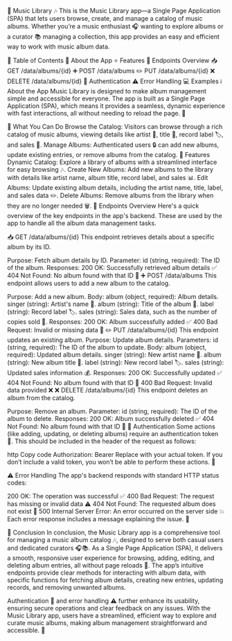 🎵 Music Library 🎶
This is the Music Library app—a Single Page Application (SPA) that lets users browse, create, and manage a catalog of music albums. Whether you’re a music enthusiast 🎧 wanting to explore albums or a curator 📚 managing a collection, this app provides an easy and efficient way to work with music album data.

📑 Table of Contents
📘 About the App
⭐ Features
🔧 Endpoints Overview
📥 GET /data/albums/{id}
➕ POST /data/albums
✏️ PUT /data/albums/{id}
❌ DELETE /data/albums/{id}
🔐 Authentication
⚠️ Error Handling
💻 Examples
ℹ️ About the App
Music Library is designed to make album management simple and accessible for everyone. The app is built as a Single Page Application (SPA), which means it provides a seamless, dynamic experience with fast interactions, all without needing to reload the page. 🚀

📌 What You Can Do
Browse the Catalog: Visitors can browse through a rich catalog of music albums, viewing details like artist 🎤, title 📀, record label 🏷️, and sales 💸.
Manage Albums: Authenticated users 🔒 can add new albums, update existing entries, or remove albums from the catalog.
🔧 Features
Dynamic Catalog: Explore a library of albums with a streamlined interface for easy browsing 🎶.
Create New Albums: Add new albums to the library with details like artist name, album title, record label, and sales 📊.
Edit Albums: Update existing album details, including the artist name, title, label, and sales data ✏️.
Delete Albums: Remove albums from the library when they are no longer needed 🗑️.
📡 Endpoints Overview
Here's a quick overview of the key endpoints in the app's backend. These are used by the app to handle all the album data management tasks.

📥 GET /data/albums/{id}
This endpoint retrieves details about a specific album by its ID.

Purpose: Fetch album details by ID.
Parameter:
id (string, required): The ID of the album.
Responses:
200 OK: Successfully retrieved album details ✅
404 Not Found: No album found with that ID 🚫
➕ POST /data/albums
This endpoint allows users to add a new album to the catalog.

Purpose: Add a new album.
Body:
album (object, required): Album details.
singer (string): Artist's name 🎤.
album (string): Title of the album 📀.
label (string): Record label 🏷️.
sales (string): Sales data, such as the number of copies sold 💸.
Responses:
200 OK: Album successfully added ✅
400 Bad Request: Invalid or missing data 🚫
✏️ PUT /data/albums/{id}
This endpoint updates an existing album.
Purpose: Update album details.
Parameters:
id (string, required): The ID of the album to update.
Body:
album (object, required): Updated album details.
singer (string): New artist name 🎤.
album (string): New album title 📀.
label (string): New record label 🏷️.
sales (string): Updated sales information 💰.
Responses:
200 OK: Successfully updated ✅
404 Not Found: No album found with that ID 🚫
400 Bad Request: Invalid data provided ❌
❌ DELETE /data/albums/{id}
This endpoint deletes an album from the catalog.

Purpose: Remove an album.
Parameter:
id (string, required): The ID of the album to delete.
Responses:
200 OK: Album successfully deleted ✅
404 Not Found: No album found with that ID 🚫
🔐 Authentication
Some actions (like adding, updating, or deleting albums) require an authentication token 🔑. This should be included in the header of the request as follows:

http
Copy code
Authorization: Bearer <your-token-here>
Replace <your-token-here> with your actual token. If you don’t include a valid token, you won’t be able to perform these actions. 🚫

⚠️ Error Handling
The app's backend responds with standard HTTP status codes:

200 OK: The operation was successful ✅
400 Bad Request: The request has missing or invalid data ⚠️
404 Not Found: The requested album does not exist 🚫
500 Internal Server Error: An error occurred on the server side 💥
Each error response includes a message explaining the issue. 📜

🎉 Conclusion
In conclusion, the Music Library app is a comprehensive tool for managing a music album catalog 🎶, designed to serve both casual users and dedicated curators 🎧📚. As a Single Page Application (SPA), it delivers a smooth, responsive user experience for browsing, adding, editing, and deleting album entries, all without page reloads 🔄. The app’s intuitive endpoints provide clear methods for interacting with album data, with specific functions for fetching album details, creating new entries, updating records, and removing unwanted albums.

Authentication 🔑 and error handling ⚠️ further enhance its usability, ensuring secure operations and clear feedback on any issues. With the Music Library app, users have a streamlined, efficient way to explore and curate music albums, making album management straightforward and accessible. 🎉
